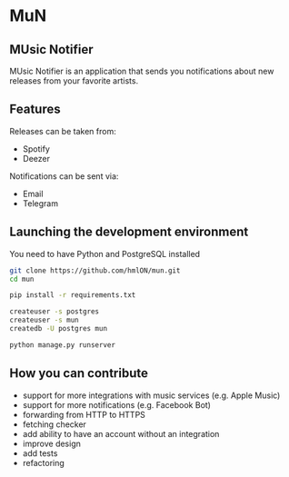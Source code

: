 # MuN
## MUsic Notifier
MUsic Notifier is an application that sends you notifications about new releases from your favorite artists.
## Features
Releases can be taken from:
- Spotify
- Deezer

Notifications can be sent via:
- Email
- Telegram

## Launching the development environment
You need to have Python and PostgreSQL installed
``` bash
git clone https://github.com/hmlON/mun.git
cd mun

pip install -r requirements.txt

createuser -s postgres
createuser -s mun
createdb -U postgres mun

python manage.py runserver
```

## How you can contribute
- support for more integrations with music services (e.g. Apple Music)
- support for more notifications (e.g. Facebook Bot)
- forwarding from HTTP to HTTPS
- fetching checker
- add ability to have an account without an integration
- improve design
- add tests
- refactoring

